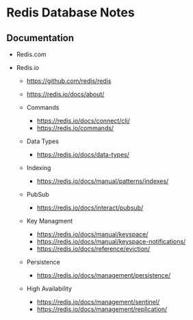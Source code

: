 
# Redis Database Notes 

## Documentation

- Redis.com

- Redis.io
  + https://github.com/redis/redis

  + https://redis.io/docs/about/

  + Commands
    * https://redis.io/docs/connect/cli/
    * https://redis.io/commands/

  + Data Types 
    * https://redis.io/docs/data-types/

  + Indexing
    * https://redis.io/docs/manual/patterns/indexes/

  + PubSub
    * https://redis.io/docs/interact/pubsub/

  + Key Managment
    * https://redis.io/docs/manual/keyspace/
    * https://redis.io/docs/manual/keyspace-notifications/
    * https://redis.io/docs/reference/eviction/

  + Persistence 
    * https://redis.io/docs/management/persistence/

  + High Availability
    * https://redis.io/docs/management/sentinel/
    * https://redis.io/docs/management/replication/
